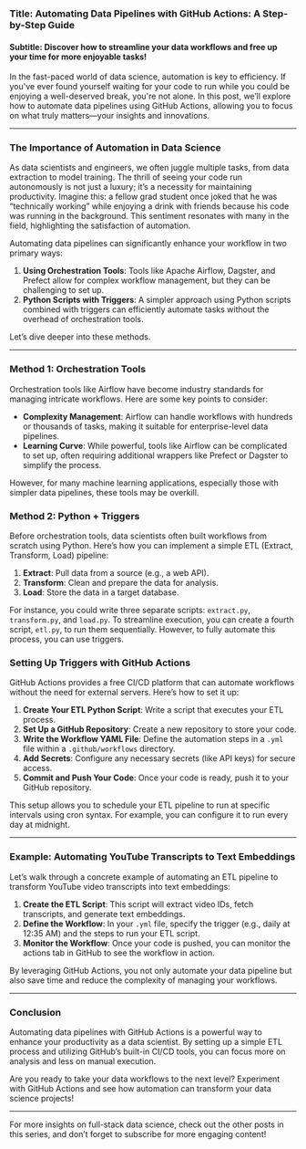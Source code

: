 ### Title: Automating Data Pipelines with GitHub Actions: A Step-by-Step Guide
#### Subtitle: Discover how to streamline your data workflows and free up your time for more enjoyable tasks!

In the fast-paced world of data science, automation is key to efficiency. If you've ever found yourself waiting for your code to run while you could be enjoying a well-deserved break, you're not alone. In this post, we’ll explore how to automate data pipelines using GitHub Actions, allowing you to focus on what truly matters—your insights and innovations.

* * *

### The Importance of Automation in Data Science

As data scientists and engineers, we often juggle multiple tasks, from data extraction to model training. The thrill of seeing your code run autonomously is not just a luxury; it’s a necessity for maintaining productivity. Imagine this: a fellow grad student once joked that he was “technically working” while enjoying a drink with friends because his code was running in the background. This sentiment resonates with many in the field, highlighting the satisfaction of automation.

Automating data pipelines can significantly enhance your workflow in two primary ways:

1. **Using Orchestration Tools**: Tools like Apache Airflow, Dagster, and Prefect allow for complex workflow management, but they can be challenging to set up.
2. **Python Scripts with Triggers**: A simpler approach using Python scripts combined with triggers can efficiently automate tasks without the overhead of orchestration tools.

Let’s dive deeper into these methods.

* * *

### Method 1: Orchestration Tools

Orchestration tools like Airflow have become industry standards for managing intricate workflows. Here are some key points to consider:

- **Complexity Management**: Airflow can handle workflows with hundreds or thousands of tasks, making it suitable for enterprise-level data pipelines.
- **Learning Curve**: While powerful, tools like Airflow can be complicated to set up, often requiring additional wrappers like Prefect or Dagster to simplify the process.

However, for many machine learning applications, especially those with simpler data pipelines, these tools may be overkill.

### Method 2: Python + Triggers

Before orchestration tools, data scientists often built workflows from scratch using Python. Here’s how you can implement a simple ETL (Extract, Transform, Load) pipeline:

1. **Extract**: Pull data from a source (e.g., a web API).
2. **Transform**: Clean and prepare the data for analysis.
3. **Load**: Store the data in a target database.

For instance, you could write three separate scripts: `extract.py`, `transform.py`, and `load.py`. To streamline execution, you can create a fourth script, `etl.py`, to run them sequentially. However, to fully automate this process, you can use triggers.

### Setting Up Triggers with GitHub Actions

GitHub Actions provides a free CI/CD platform that can automate workflows without the need for external servers. Here’s how to set it up:

1. **Create Your ETL Python Script**: Write a script that executes your ETL process.
2. **Set Up a GitHub Repository**: Create a new repository to store your code.
3. **Write the Workflow YAML File**: Define the automation steps in a `.yml` file within a `.github/workflows` directory.
4. **Add Secrets**: Configure any necessary secrets (like API keys) for secure access.
5. **Commit and Push Your Code**: Once your code is ready, push it to your GitHub repository.

This setup allows you to schedule your ETL pipeline to run at specific intervals using cron syntax. For example, you can configure it to run every day at midnight.

* * *

### Example: Automating YouTube Transcripts to Text Embeddings

Let’s walk through a concrete example of automating an ETL pipeline to transform YouTube video transcripts into text embeddings:

1. **Create the ETL Script**: This script will extract video IDs, fetch transcripts, and generate text embeddings.
2. **Define the Workflow**: In your `.yml` file, specify the trigger (e.g., daily at 12:35 AM) and the steps to run your ETL script.
3. **Monitor the Workflow**: Once your code is pushed, you can monitor the actions tab in GitHub to see the workflow in action.

By leveraging GitHub Actions, you not only automate your data pipeline but also save time and reduce the complexity of managing your workflows.

* * *

### Conclusion

Automating data pipelines with GitHub Actions is a powerful way to enhance your productivity as a data scientist. By setting up a simple ETL process and utilizing GitHub’s built-in CI/CD tools, you can focus more on analysis and less on manual execution.

Are you ready to take your data workflows to the next level? Experiment with GitHub Actions and see how automation can transform your data science projects!

* * *

For more insights on full-stack data science, check out the other posts in this series, and don’t forget to subscribe for more engaging content!